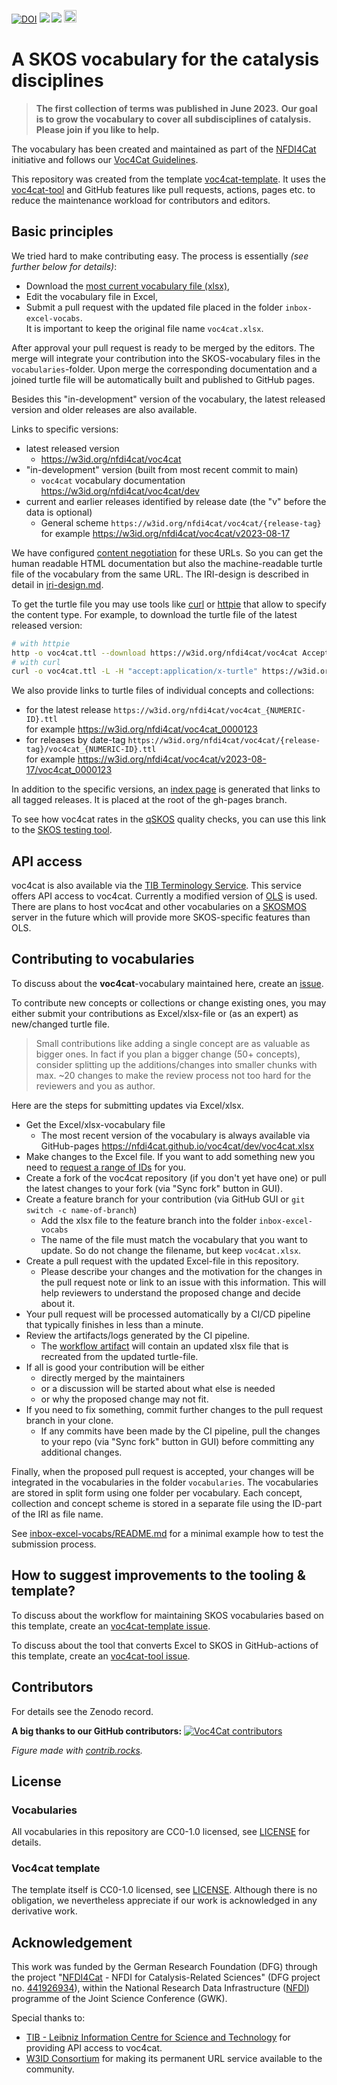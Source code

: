 [![DOI](https://zenodo.org/badge/DOI/10.5281/zenodo.8313340.svg)](https://doi.org/10.5281/zenodo.8313340)
[![](https://github.com/nfdi4cat/voc4cat/workflows/Publish/badge.svg)](https://github.com/nfdi4cat/voc4cat/actions)
[![](https://github.com/nfdi4cat/voc4cat/workflows/Build/badge.svg)](https://github.com/nfdi4cat/voc4cat/actions)
[<img src="https://www.w3.org/Icons/SW/Buttons/sw-skos-blue-v.svg" height="20" alt="SKOS logo" />](https://www.w3.org/TR/skos-primer/)

# A SKOS vocabulary for the catalysis disciplines

> **The first collection of terms was published in June 2023.**
> **Our goal is to grow the vocabulary to cover all subdisciplines of catalysis.**
> **Please join if you like to help.**

The vocabulary has been created and maintained as part of the [NFDI4Cat](http://nfdi4cat.org) initiative and follows our [Voc4Cat Guidelines](https://doi.org/10.5281/zenodo.7669183).

This repository was created from the template [voc4cat-template](https://github.com/nfdi4cat/voc4cat-template).
It uses the [voc4cat-tool](https://github.com/nfdi4cat/voc4cat-tool) and GitHub features like pull requests, actions, pages etc. to reduce the maintenance workload for contributors and editors.

## Basic principles

We tried hard to make contributing easy. The process is essentially *(see further below for details)*:

- Download the [most current vocabulary file (xlsx)](https://nfdi4cat.github.io/voc4cat/dev/voc4cat.xlsx),
- Edit the vocabulary file in Excel,
- Submit a pull request with the updated file placed in the folder `inbox-excel-vocabs`.<BR>It is important to keep the original file name `voc4cat.xlsx`.

After approval your pull request is ready to be merged by the editors. 
The merge will integrate your contribution into the SKOS-vocabulary files in the `vocabularies`-folder. 
Upon merge the corresponding documentation and a joined turtle file will be automatically built and published to GitHub pages.

Besides this "in-development" version of the vocabulary, the latest released version and older releases are also available.

Links to specific versions:

- latest released version
  - https://w3id.org/nfdi4cat/voc4cat
- "in-development" version (built from most recent commit to main)
  - `voc4cat` vocabulary documentation https://w3id.org/nfdi4cat/voc4cat/dev
- current and earlier releases identified by release date (the "v" before the data is optional)
  - General scheme `https://w3id.org/nfdi4cat/voc4cat/{release-tag}`<BR>for example https://w3id.org/nfdi4cat/voc4cat/v2023-08-17

We have configured [content negotiation](https://en.wikipedia.org/wiki/Content_negotiation) for these URLs.
So you can get the human readable HTML documentation but also the machine-readable turtle file of the vocabulary from the same URL.
The IRI-design is described in detail in [iri-design.md](https://github.com/nfdi4cat/voc4cat/blob/main/iri-design.md).

To get the turtle file you may use tools like [curl](https://curl.se/) or [httpie](https://httpie.io/docs/cli) that allow to specify the content type. For example, to download the turtle file of the latest released version:

```bash
# with httpie
http -o voc4cat.ttl --download https://w3id.org/nfdi4cat/voc4cat Accept:"application/x-turtle"
# with curl
curl -o voc4cat.ttl -L -H "accept:application/x-turtle" https://w3id.org/nfdi4cat/voc4cat
```

We also provide links to turtle files of individual concepts and collections:

- for the latest release `https://w3id.org/nfdi4cat/voc4cat_{NUMERIC-ID}.ttl`<BR>for example https://w3id.org/nfdi4cat/voc4cat_0000123
- for releases by date-tag `https://w3id.org/nfdi4cat/voc4cat/{release-tag}/voc4cat_{NUMERIC-ID}.ttl`<BR>for example https://w3id.org/nfdi4cat/voc4cat/v2023-08-17/voc4cat_0000123

In addition to the specific versions, an [index page](https://nfdi4cat.github.io/voc4cat/) is generated that links to all tagged releases.
It is placed at the root of the gh-pages branch.

To see how voc4cat rates in the [qSKOS](https://github.com/cmader/qSKOS) quality checks,
you can use this link to the [SKOS testing tool](http://skos-play.sparna.fr/skos-testing-tool/test?url=https://nfdi4cat.github.io/voc4cat/dev/voc4cat.ttl&rules=anr,chr,dcc,dlv,el,hr,husv,ilc,ipl,ml,mri,ncl,oc,oilt,ol,otc,rc,rrc,strc,tchbc,uc,ucil,urc&format=html).

## API access

voc4cat is also available via the [TIB Terminology Service](https://terminology.tib.eu/ts/ontologies/voc4cat).
This service offers API access to voc4cat. Currently a modified version of [OLS](https://terminology.tib.eu/ts/about) is used.
There are plans to host voc4cat and other vocabularies on a [SKOSMOS](https://skosmos.org/) server in the future which will provide more SKOS-specific features than OLS.

## Contributing to vocabularies

To discuss about the **voc4cat**-vocabulary maintained here, create an [issue](https://github.com/nfdi4cat/voc4cat/issues).

To contribute new concepts or collections or change existing ones, you may either submit your contributions as Excel/xlsx-file or (as an expert) as new/changed turtle file.

> Small contributions like adding a single concept are as valuable as bigger ones.
> In fact if you plan a bigger change (50+ concepts), consider splitting up the additions/changes into smaller chunks with max. ~20 changes to make the review process not too hard for the reviewers and you as author.

Here are the steps for submitting updates via Excel/xlsx.

- Get the Excel/xlsx-vocabulary file
  - The most recent version of the vocabulary is always available via GitHub-pages https://nfdi4cat.github.io/voc4cat/dev/voc4cat.xlsx
- Make changes to the Excel file. If you want to add something new you need to [request a range of IDs](https://github.com/nfdi4cat/voc4cat/issues/new/choose) for you.
- Create a fork of the voc4cat repository (if you don't yet have one) or pull the latest changes to your fork (via "Sync fork" button in GUI).
- Create a feature branch for your contribution (via GitHub GUI or `git switch -c name-of-branch`)
  - Add the xlsx file to the feature branch into the folder `inbox-excel-vocabs`
  - The name of the file must match the vocabulary that you want to update. So do not change the filename, but keep `voc4cat.xlsx`.
- Create a pull request with the updated Excel-file in this repository.
  - Please describe your changes and the motivation for the changes in the pull request note or link to an issue with this information. This will help reviewers to understand the proposed change and decide about it.
- Your pull request will be processed automatically by a CI/CD pipeline that typically finishes in less than a minute.
- Review the artifacts/logs generated by the CI pipeline.
  - The [workflow artifact](https://docs.github.com/en/actions/managing-workflow-runs/downloading-workflow-artifacts) will contain an updated xlsx file that is recreated from the updated turtle-file.
- If all is good your contribution will be either
  - directly merged by the maintainers
  - or a discussion will be started about what else is needed
  - or why the proposed change may not fit.
- If you need to fix something, commit further changes to the pull request branch in your clone.
  - If any commits have been made by the CI pipeline, pull the changes to your repo (via "Sync fork" button in GUI) before committing any additional changes.

Finally, when the proposed pull request is accepted, your changes will be integrated in the vocabularies in the folder `vocabularies`. 
The vocabularies are stored in split form using one folder per vocabulary.
Each concept, collection and concept scheme is stored in a separate file using the ID-part of the IRI as file name.

See [inbox-excel-vocabs/README.md](inbox-excel-vocabs/README.md) for a minimal example how to test the submission process.

## How to suggest improvements to the tooling & template?

To discuss about the workflow for maintaining SKOS vocabularies based on this template, create an [voc4cat-template issue](https://github.com/nfdi4cat/voc4cat-template/issues).

To discuss about the tool that converts Excel to SKOS in GitHub-actions of this template, create an [voc4cat-tool issue](https://github.com/nfdi4cat/voc4cat-tool/issues).

## Contributors

For details see the Zenodo record.

**A big thanks to our GitHub contributors:**
<a href="https://github.com/nfdi4cat/voc4cat/graphs/contributors">
  <img src="https://contrib.rocks/image?repo=nfdi4cat/voc4cat" alt="Voc4Cat contributors"/>
</a>

*Figure made with [contrib.rocks](https://contrib.rocks).*

## License

### Vocabularies

All vocabularies in this repository are CC0-1.0 licensed, see [LICENSE](LICENSE) for details.

### Voc4cat template

The template itself is CC0-1.0 licensed, see [LICENSE](https://github.com/nfdi4cat/voc4cat-template/blob/main/LICENSE). Although there is no obligation, we nevertheless appreciate if our work is acknowledged in any derivative work.

## Acknowledgement

This work was funded by the German Research Foundation (DFG) through the project "[NFDI4Cat](https://nfdi4cat.org) - NFDI for Catalysis-Related Sciences" (DFG project no. [441926934](https://gepris.dfg.de/gepris/projekt/441926934)), within the National Research Data Infrastructure ([NFDI](https://www.nfdi.de)) programme of the Joint Science Conference (GWK).

Special thanks to:

- [TIB - Leibniz Information Centre for Science and Technology](https://www.tib.eu/en/) for providing API access to voc4cat.
- [W3ID Consortium](https://w3id.org) for making its permanent URL service available to the community.
